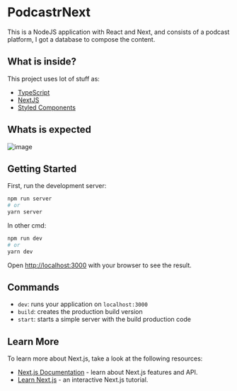 # PodcastrNext
This is a NodeJS application with React and Next, and consists of a podcast platform, I got a database to compose the content.

## What is inside?

This project uses lot of stuff as:

- [TypeScript](https://www.typescriptlang.org/)
- [NextJS](https://nextjs.org/)
- [Styled Components](https://styled-components.com/)

## Whats is expected
![image](https://user-images.githubusercontent.com/59856222/193954651-66c487a9-962f-465a-8c8d-9a7c2c409b5b.png)


## Getting Started

First, run the development server:

```bash
npm run server
# or
yarn server
```
In other cmd:
```bash
npm run dev
# or
yarn dev
```

Open [http://localhost:3000](http://localhost:3000) with your browser to see the result.

## Commands

- `dev`: runs your application on `localhost:3000`
- `build`: creates the production build version
- `start`: starts a simple server with the build production code

## Learn More

To learn more about Next.js, take a look at the following resources:

- [Next.js Documentation](https://nextjs.org/docs) - learn about Next.js features and API.
- [Learn Next.js](https://nextjs.org/learn) - an interactive Next.js tutorial.
